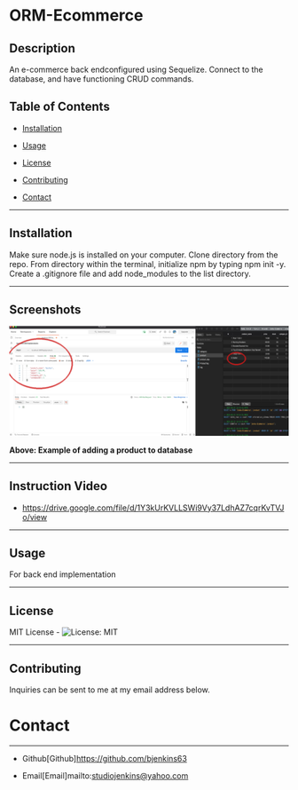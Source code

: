 # ORM-Ecommerce

## Description
An e-commerce back endconfigured using Sequelize. Connect to the database, and have functioning CRUD commands.


## Table of Contents

* [Installation](#installation)

* [Usage](#usage)

* [License](#license)

* [Contributing](#contributing)

* [Contact](#contact)

-----------

## Installation
Make sure node.js is installed on your computer. Clone directory from the repo. From directory within the terminal, initialize npm by typing npm init -y. Create a .gitignore file and add node_modules to the list directory. 

_________

## Screenshots

![](img/Ecommerce.png)

**Above: Example of adding a product to database**  

_________
## Instruction Video

* https://drive.google.com/file/d/1Y3kUrKVLLSWi9Vy37LdhAZ7cqrKvTVJo/view

_________

## Usage
For back end implementation

_________

## License
MIT License - ![License: MIT](https://img.shields.io/badge/License-MIT-yellow.svg)
_________

## Contributing
Inquiries can be sent to me at my email address below.

# Contact
*********

* Github[Github]https://github.com/bjenkins63

* Email[Email]mailto:studiojenkins@yahoo.com
